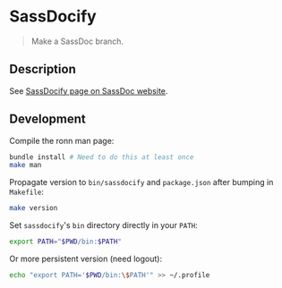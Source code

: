 SassDocify
==========

> Make a SassDoc branch.

Description
-----------

See [SassDocify page on SassDoc website](http://sassdoc.com/sassdocify/).

Development
-----------

Compile the ronn man page:

```sh
bundle install # Need to do this at least once
make man
```

Propagate version to `bin/sassdocify` and `package.json` after bumping
in `Makefile`:

```sh
make version
```

Set `sassdocify`'s `bin` directory directly in your `PATH`:

```sh
export PATH="$PWD/bin:$PATH"
```

Or more persistent version (need logout):

```sh
echo "export PATH='$PWD/bin:\$PATH'" >> ~/.profile
```
